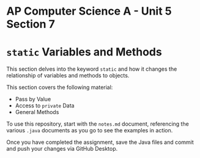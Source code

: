 # AP Computer Science A - Unit 5 Section 7

# `static` Variables and Methods

This section delves into the keyword `static` and how it changes the relationship of variables and methods to objects.

This section covers the following material:

- Pass by Value
- Access to `private` Data
- General Methods

To use this repository, start with the `notes.md` document, referencing the various `.java` documents as you go to see the examples in action.

Once you have completed the assignment, save the Java files and commit and push your changes via GitHub Desktop.
